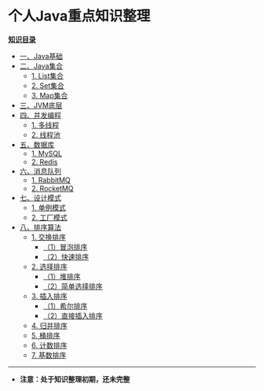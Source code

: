 # 个人Java重点知识整理

[**知识目录**](https://github.com/LiChaoaixuexi/my-JavaStudy/tree/master/src)
* [一、Java基础]()
* [二、Java集合]()
  * [1. List集合]()
  * [2. Set集合]()
  * [3. Map集合](https://github.com/LiChaoaixuexi/my-JavaStudy/tree/master/src/Java%E9%9B%86%E5%90%88/Map%E9%9B%86%E5%90%88)
* [三、JVM底层]()
* [四、并发编程](https://github.com/LiChaoaixuexi/my-JavaStudy/tree/master/src/%E5%B9%B6%E5%8F%91%E7%BC%96%E7%A8%8B)
    * [1. 多线程](https://github.com/LiChaoaixuexi/my-JavaStudy/tree/master/src/%E5%B9%B6%E5%8F%91%E7%BC%96%E7%A8%8B/%E5%A4%9A%E7%BA%BF%E7%A8%8B)
    * [2. 线程池](https://github.com/LiChaoaixuexi/my-JavaStudy/tree/master/src/%E5%B9%B6%E5%8F%91%E7%BC%96%E7%A8%8B/%E7%BA%BF%E7%A8%8B%E6%B1%A0)
* [五、数据库]()
    * [1. MySQL]()
    * [2. Redis]()
* [六、消息队列]()
    * [1. RabbitMQ]()
    * [2. RocketMQ]()
* [七、设计模式](https://github.com/LiChaoaixuexi/my-JavaStudy/tree/master/src/%E8%AE%BE%E8%AE%A1%E6%A8%A1%E5%BC%8F)
    * [1. 单例模式](https://github.com/LiChaoaixuexi/my-JavaStudy/tree/master/src/%E8%AE%BE%E8%AE%A1%E6%A8%A1%E5%BC%8F/%E5%8D%95%E4%BE%8B%E6%A8%A1%E5%BC%8F)
    * [2. 工厂模式](https://github.com/LiChaoaixuexi/my-JavaStudy/tree/master/src/%E8%AE%BE%E8%AE%A1%E6%A8%A1%E5%BC%8F/%E5%B7%A5%E5%8E%82%E6%A8%A1%E5%BC%8F)
* [八、排序算法](https://github.com/LiChaoaixuexi/my-JavaStudy/tree/master/src/%E6%8E%92%E5%BA%8F%E7%AE%97%E6%B3%95)
    * [1. 交换排序](https://github.com/LiChaoaixuexi/my-JavaStudy/tree/master/src/%E6%8E%92%E5%BA%8F%E7%AE%97%E6%B3%95/%E4%BA%A4%E6%8D%A2%E6%8E%92%E5%BA%8F)
      * [（1）冒泡排序](https://github.com/LiChaoaixuexi/my-JavaStudy/tree/master/src/%E6%8E%92%E5%BA%8F%E7%AE%97%E6%B3%95/%E4%BA%A4%E6%8D%A2%E6%8E%92%E5%BA%8F/%E5%86%92%E6%B3%A1%E6%8E%92%E5%BA%8F)
      * [（2）快速排序](https://github.com/LiChaoaixuexi/my-JavaStudy/tree/master/src/%E6%8E%92%E5%BA%8F%E7%AE%97%E6%B3%95/%E4%BA%A4%E6%8D%A2%E6%8E%92%E5%BA%8F/%E5%BF%AB%E9%80%9F%E6%8E%92%E5%BA%8F)
    * [2. 选择排序](https://github.com/LiChaoaixuexi/my-JavaStudy/tree/master/src/%E6%8E%92%E5%BA%8F%E7%AE%97%E6%B3%95/%E9%80%89%E6%8B%A9%E6%8E%92%E5%BA%8F)
      * [（1）堆排序](https://github.com/LiChaoaixuexi/my-JavaStudy/tree/master/src/%E6%8E%92%E5%BA%8F%E7%AE%97%E6%B3%95/%E9%80%89%E6%8B%A9%E6%8E%92%E5%BA%8F/%E5%A0%86%E6%8E%92%E5%BA%8F)
      * [（2）简单选择排序](https://github.com/LiChaoaixuexi/my-JavaStudy/tree/master/src/%E6%8E%92%E5%BA%8F%E7%AE%97%E6%B3%95/%E9%80%89%E6%8B%A9%E6%8E%92%E5%BA%8F/%E7%AE%80%E5%8D%95%E9%80%89%E6%8B%A9%E6%8E%92%E5%BA%8F)
    * [3. 插入排序](https://github.com/LiChaoaixuexi/my-JavaStudy/tree/master/src/%E6%8E%92%E5%BA%8F%E7%AE%97%E6%B3%95/%E6%8F%92%E5%85%A5%E6%8E%92%E5%BA%8F)
      * [（1）希尔排序](https://github.com/LiChaoaixuexi/my-JavaStudy/tree/master/src/%E6%8E%92%E5%BA%8F%E7%AE%97%E6%B3%95/%E6%8F%92%E5%85%A5%E6%8E%92%E5%BA%8F/%E5%B8%8C%E5%B0%94%E6%8E%92%E5%BA%8F)
      * [（2）直接插入排序](https://github.com/LiChaoaixuexi/my-JavaStudy/tree/master/src/%E6%8E%92%E5%BA%8F%E7%AE%97%E6%B3%95/%E6%8F%92%E5%85%A5%E6%8E%92%E5%BA%8F/%E7%9B%B4%E6%8E%A5%E6%8F%92%E5%85%A5%E6%8E%92%E5%BA%8F)
    * [4. 归并排序]()
    * [5. 桶排序]()
    * [6. 计数排序]()
    * [7. 基数排序]()
-------------------------------------------------------
* **注意：处于知识整理初期，还未完整**
